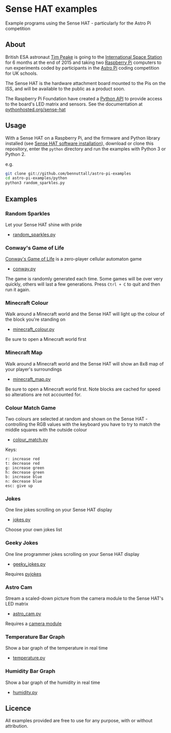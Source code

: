 # Sense HAT examples

Example programs using the Sense HAT - particularly for the Astro Pi competition

## About

British ESA astronaut [Tim Peake](https://twitter.com/astro_timpeake) is going to the [International Space Station](https://twitter.com/Space_Station) for 6 months at the end of 2015 and taking two [Raspberry Pi](https://www.raspberrypi.org/) computers to run experiments coded by participants in the [Astro Pi](http://astro-pi.org/) coding competition for UK schools.

The Sense HAT is the hardware attachment board mounted to the Pis on the ISS, and will be available to the public as a product soon.

The Raspberry Pi Foundation have created a [Python API](https://pypi.python.org/pypi/sense-hat) to provide access to the board's LED matrix and sensors. See the documentation at [pythonhosted.org/sense-hat](http://pythonhosted.org/sense-hat/)

## Usage

With a Sense HAT on a Raspberry Pi, and the firmware and Python library installed (see [Sense HAT software installation](http://pythonhosted.org/sense-hat/)), download or clone this repository, enter the `python` directory and run the examples with Python 3 or Python 2.

e.g.

```bash
git clone git://github.com/bennuttall/astro-pi-examples
cd astro-pi-examples/python
python3 random_sparkles.py
```

## Examples

### Random Sparkles

Let your Sense HAT shine with pride

- [random_sparkles.py](python/random_sparkles.py)

### Conway's Game of Life

[Conway's Game of Life](https://en.wikipedia.org/wiki/Conway's_Game_of_Life) is a zero-player cellular automaton game

- [conway.py](python/conway.py)

The game is randomly generated each time. Some games will be over very quickly, others will last a few generations. Press `Ctrl + C` to quit and then run it again.

### Minecraft Colour

Walk around a Minecraft world and the Sense HAT will light up the colour of the block you're standing on

- [minecraft_colour.py](python/minecraft_colour.py)

Be sure to open a Minecraft world first

### Minecraft Map

Walk around a Minecraft world and the Sense HAT will show an 8x8 map of your player's surroundings

- [minecraft_map.py](python/minecraft_map.py)

Be sure to open a Minecraft world first. Note blocks are cached for speed so alterations are not accounted for.

### Colour Match Game

Two colours are selected at random and shown on the Sense HAT - controlling the RGB values with the keyboard you have to try to match the middle squares with the outside colour

- [colour_match.py](python/colour_match.py)

Keys:

```
r: increase red
t: decrease red
g: increase green
h: decrease green
b: increase blue
n: decrease blue
esc: give up
```

### Jokes

One line jokes scrolling on your Sense HAT display

- [jokes.py](python/jokes.py)

Choose your own jokes list

### Geeky Jokes

One line programmer jokes scrolling on your Sense HAT display

- [geeky_jokes.py](python/geeky_jokes.py)

Requires [pyjokes](http://pyjok.es/)

### Astro Cam

Stream a scaled-down picture from the camera module to the Sense HAT's LED matrix

- [astro_cam.py](python/astro_cam.py)

Requires a [camera module](https://www.raspberrypi.org/products/camera-module)

### Temperature Bar Graph

Show a bar graph of the temperature in real time

- [temperature.py](python/temperature.py)

### Humidity Bar Graph

Show a bar graph of the humidity in real time

- [humidity.py](python/humidity.py)

## Licence

All examples provided are free to use for any purpose, with or without attribution.
